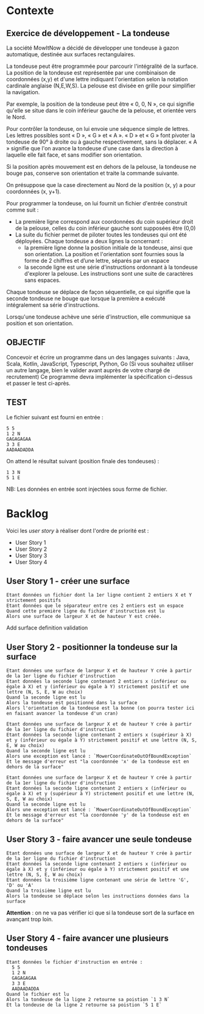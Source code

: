 
# Contexte

## Exercice de développement - La tondeuse

La société MowItNow a décidé de développer une tondeuse à gazon automatique, destinée aux
surfaces rectangulaires.

La tondeuse peut être programmée pour parcourir l'intégralité de la surface.
La position de la tondeuse est représentée par une combinaison de coordonnées (x,y) et d'une
lettre indiquant l'orientation selon la notation cardinale anglaise (N,E,W,S). La pelouse est
divisée en grille pour simplifier la navigation.

Par exemple, la position de la tondeuse peut être « 0, 0, N », ce qui signifie qu'elle se situe
dans le coin inférieur gauche de la pelouse, et orientée vers le Nord.

Pour contrôler la tondeuse, on lui envoie une séquence simple de lettres. Les lettres possibles
sont « D », « G » et « A ». « D » et « G » font pivoter la tondeuse de 90° à droite ou à gauche
respectivement, sans la déplacer. « A » signifie que l'on avance la tondeuse d'une case dans la
direction à laquelle elle fait face, et sans modifier son orientation.

Si la position après mouvement est en dehors de la pelouse, la tondeuse ne bouge pas,
conserve son orientation et traite la commande suivante.

On présuppose que la case directement au Nord de la position (x, y) a pour coordonnées (x,
y+1).

Pour programmer la tondeuse, on lui fournit un fichier d'entrée construit comme suit :
* La première ligne correspond aux coordonnées du coin supérieur droit de la pelouse, celles
du coin inférieur gauche sont supposées être (0,0)
* La suite du fichier permet de piloter toutes les tondeuses qui ont été déployées. Chaque
tondeuse a deux lignes la concernant :
  * la première ligne donne la position initiale de la tondeuse, ainsi que son orientation. La
position et l'orientation sont fournies sous la forme de 2 chiffres et d’une lettre, séparés
par un espace
  * la seconde ligne est une série d'instructions ordonnant à la tondeuse d'explorer la
pelouse. Les instructions sont une suite de caractères sans espaces.

Chaque tondeuse se déplace de façon séquentielle, ce qui signifie que la seconde tondeuse ne
bouge que lorsque la première a exécuté intégralement sa série d'instructions.

Lorsqu'une tondeuse achève une série d'instruction, elle communique sa position et son
orientation.

## OBJECTIF
Concevoir et écrire un programme dans un des langages suivants : Java, Scala, Kotlin,
JavaScript, Typescript, Python, Go (Si vous souhaitez utiliser un autre langage, bien le valider
avant auprès de votre chargé de recrutement)
Ce programme devra implémenter la spécification ci-dessus et passer le test ci-après.

## TEST
Le fichier suivant est fourni en entrée :
```
5 5
1 2 N
GAGAGAGAA
3 3 E
AADAADADDA
```
On attend le résultat suivant (position finale des tondeuses) :
```
1 3 N
5 1 E
```
NB: Les données en entrée sont injectées sous forme de fichier.

# Backlog

Voici les *user story* à réaliser dont l'ordre de priorité est :
* User Story 1
* User Story 2
* User Story 3
* User Story 4

## User Story 1 - créer une surface

```
Etant données un fichier dont la 1er ligne contient 2 entiers X et Y strictement positifs
Etant données que le séparateur entre ces 2 entiers est un espace
Quand cette première ligne du fichier d'instruction est lu
Alors une surface de largeur X et de hauteur Y est créée.
```

Add surface definition validation



## User Story 2 - positionner la tondeuse sur la surface

```
Etant données une surface de largeur X et de hauteur Y crée à partir de la 1er ligne du fichier d'instruction
Etant données la seconde ligne contenant 2 entiers x (inférieur ou égale à X) et y (inférieur ou égale à Y) strictement positif et une lettre (N, S, E, W au choix)
Quand la seconde ligne est lu
Alors la tondeuse est positionné dans la surface
Alors l'orientation de la tondeuse est la bonne (on pourra tester ici en faisant avancer la tondeuse d'un cran)
```

```
Etant données une surface de largeur X et de hauteur Y crée à partir de la 1er ligne du fichier d'instruction
Etant données la seconde ligne contenant 2 entiers x (supérieur à X) et y (inférieur ou égale à Y) strictement positif et une lettre (N, S, E, W au choix)
Quand la seconde ligne est lu
Alors une exception est lancé : `MowerCoordinateOutOfBoundException` 
Et le message d'erreur est "la coordonnée 'x' de la tondeuse est en dehors de la surface"
```

```
Etant données une surface de largeur X et de hauteur Y crée à partir de la 1er ligne du fichier d'instruction
Etant données la seconde ligne contenant 2 entiers x (inférieur ou égale à X) et y (supérieur à Y) strictement positif et une lettre (N, S, E, W au choix)
Quand la seconde ligne est lu
Alors une exception est lancé : `MowerCoordinateOutOfBoundException`
Et le message d'erreur est "la coordonnée 'y' de la tondeuse est en dehors de la surface"
```

## User Story 3 - faire avancer une seule tondeuse


```
Etant données une surface de largeur X et de hauteur Y crée à partir de la 1er ligne du fichier d'instruction
Etant données la seconde ligne contenant 2 entiers x (inférieur ou égale à X) et y (inférieur ou égale à Y) strictement positif et une lettre (N, S, E, W au choix)
Etant données la troisième ligne contenant une série de lettre 'G', 'D' ou 'A'
Quand la troisième ligne est lu
Alors la tondeuse se déplace selon les instructions données dans la surface
```


**Attention** : on ne va pas vérifier ici que si la tondeuse sort de la surface en avançant trop loin.



## User Story 4 - faire avancer une plusieurs tondeuses

```
Etant données le fichier d'instruction en entrée :
  5 5
  1 2 N
  GAGAGAGAA
  3 3 E
  AADAADADDA
Quand le fichier est lu
Alors la tondeuse de la ligne 2 retourne sa poistion `1 3 N`
Et la tondeuse de la ligne 2 retourne sa poistion `5 1 E`

```